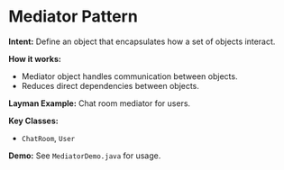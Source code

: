 # Mediator Pattern

**Intent:** Define an object that encapsulates how a set of objects interact.

**How it works:**
- Mediator object handles communication between objects.
- Reduces direct dependencies between objects.

**Layman Example:** Chat room mediator for users.

**Key Classes:**
- `ChatRoom`, `User`

**Demo:** See `MediatorDemo.java` for usage.
